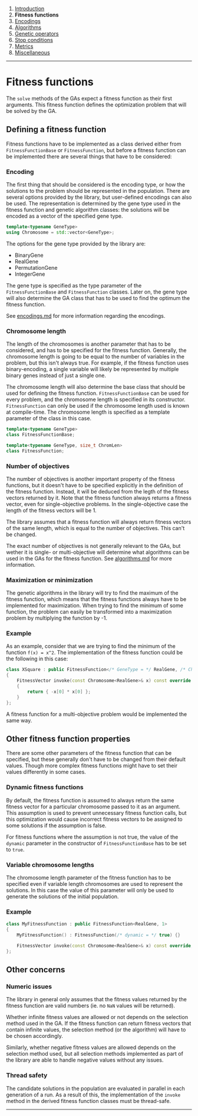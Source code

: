 ﻿
1. [Introduction](introduction.md)  
2. **Fitness functions**  
3. [Encodings](encodings.md)  
4. [Algorithms](algorithms.md)  
5. [Genetic operators](genetic-operators.md)  
6. [Stop conditions](stop-conditions.md)  
7. [Metrics](metrics.md)    
8. [Miscellaneous](miscellaneous.md)

------------------------------------------------------------------------------------------------

# Fitness functions

The `solve` methods of the GAs expect a fitness function
as their first arguments. This fitness function defines
the optimization problem that will be solved by the GA.

## Defining a fitness function

Fitness functions have to be implemented as a class derived
either from `FitnessFunctionBase` or `FitnessFunction`, but
before a fitness function can be implemented there are several
things that have to be considered:

### Encoding

The first thing that should be considered is the encoding
type, or how the solutions to the problem should be represented
in the population. There are several options provided by the
library, but user-defined encodings can also be used.
The representation is determined by the gene type used in the
fitness function and genetic algorithm classes: the solutions
will be encoded as a vector of the specified gene type.

```cpp
template<typename GeneType>
using Chromosome = std::vector<GeneType>;
```

The options for the gene type provided by the library are:

 - BinaryGene
 - RealGene
 - PermutationGene
 - IntegerGene

The gene type is specified as the type parameter of the
`FitnessFunctionBase` and `FitnessFunction` classes.
Later on, the gene type will also determine the GA class
that has to be used to find the optimum the fitness function.

See [encodings.md](encodings.md) for more information regarding the encodings.

### Chromosome length

The length of the chromosomes is another parameter that has to be
considered, and has to be specified for the fitness function.
Generally, the chromosome length is going to be equal to the
number of variables in the problem, but this isn't always true.
For example, if the fitness function uses binary-encoding, a
single variable will likely be represented by multiple binary
genes instead of just a single one.

The chromosome length will also determine the base class that
should be used for defining the fitness function. `FitnessFunctionBase`
can be used for every problem, and the chromosome length is specified
in its constructor. `FitnessFunction` can only be used if the chromosome
length used is known at compile-time. The chromosome length is specified
as a template parameter of the class in this case.

```cpp
template<typename GeneType>
class FitnessFunctionBase;

template<typename GeneType, size_t ChromLen>
class FitnessFunction;
```

### Number of objectives

The number of objectives is another important property of the
fitness functions, but it doesn't have to be specified explicitly
in the definition of the fitness function. Instead, it will be
deduced from the legth of the fitness vectors returned by it.
Note that the fitness function always returns a fitness vector,
even for single-objective problems. In the single-objective case
the length of the fitness vectors will be 1.

The library assumes that a fitness function will always return
fitness vectors of the same length, which is equal to the number
of objectives. This can't be changed.

The exact number of objectives is not generally relevant to the
GAs, but wether it is single- or multi-objective will determine
what algorithms can be used in the GAs for the fitness function.
See [algorithms.md](algorithms.md) for more information.

### Maximization or minimization

The genetic algorithms in the library will try to find the maximum
of the fitness function, which means that the fitness functions
always have to be implemented for maximization. When trying to find
the minimum of some function, the problem can easily be transformed
into a maximization problem by multiplying the function by -1.

### Example

As an example, consider that we are trying to find the minimum
of the function `f(x) = x^2`. The implementation of the fitness
function could be the following in this case:

```cpp
class XSquare : public FitnessFunction</* GeneType = */ RealGene, /* ChromLen = */ 1>
{
    FitnessVector invoke(const Chromosome<RealGene>& x) const override
    {
        return { -x[0] * x[0] };
    }
};
```

A fitness function for a multi-objective problem would be implemented
the same way.

## Other fitness function properties

There are some other parameters of the fitness function that can
be specified, but these generally don't have to be changed from
their default values. Though more complex fitness functions might
have to set their values differently in some cases.

### Dynamic fitness functions

By default, the fitness function is assumed to always return the
same fitness vector for a particular chromosome passed to it as an
argument. This assumption is used to prevent unnecessary fitness
function calls, but this optimization would cause incorrect fitness
vectors to be assigned to some solutions if the assumption is false.

For fitness functions where the assumption is not true, the value
of the `dynamic` parameter in the constructor of `FitnessFunctionBase`
has to be set to `true`.

### Variable chromosome lengths

The chromosome length parameter of the fitness function has to be
specified even if variable length chromosomes are used to represent
the solutions. In this case the value of this parameter will only be
used to generate the solutions of the initial population.

### Example

```cpp
class MyFitnessFunction : public FitnessFunction<RealGene, 1>
{
    MyFitnessFunction() : FitnessFunction(/* dynamic = */ true) {}

    FitnessVector invoke(const Chromosome<RealGene>& x) const override;
};
```

## Other concerns

### Numeric issues

The library in general only assumes that the fitness values returned
by the fitness function are valid numbers (ie. no `NaN` values will
be returned).

Whether infinite fitness values are allowed or not depends on the
selection method used in the GA. If the fitness function can return
fitness vectors that contain infinite values, the selection method
(or the algorithm) will have to be chosen accordingly.

Similarly, whether negative fitness values are allowed depends
on the selection method used, but all selection methods implemented
as part of the library are able to handle negative values without
any issues.

### Thread safety

The candidate solutions in the population are evaluated in parallel
in each generation of a run. As a result of this, the implementation
of the `invoke` method in the derived fitness function classes must be
thread-safe.

------------------------------------------------------------------------------------------------
